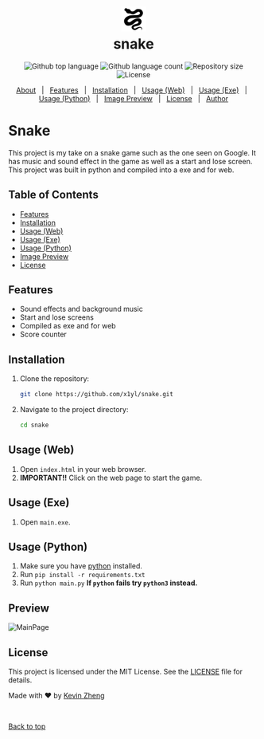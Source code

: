 <div align="center" id="top"> 
  <img src="./favicon.png" height="50px" alt="snake" />


  <!-- <a href="https://snake.netlify.app">Demo</a> -->
</div>

<h1 align="center" style="margin-top:5px;">snake</h1>

<p align="center">
  <img alt="Github top language" src="https://img.shields.io/github/languages/top/x1yl/snake?color=56BEB8">

  <img alt="Github language count" src="https://img.shields.io/github/languages/count/x1yl/snake?color=56BEB8">

  <img alt="Repository size" src="https://img.shields.io/github/repo-size/x1yl/snake?color=56BEB8">

  <img alt="License" src="https://img.shields.io/github/license/x1yl/snake?color=56BEB8">

  <!-- <img alt="Github issues" src="https://img.shields.io/github/issues/x1yl/snake?color=56BEB8" /> -->

  <!-- <img alt="Github forks" src="https://img.shields.io/github/forks/x1yl/snake?color=56BEB8" /> -->

  <!-- <img alt="Github stars" src="https://img.shields.io/github/stars/x1yl/snake?color=56BEB8" /> -->
</p>

<!-- Status -->

<!-- <h4 align="center"> 
	🚧  snake 🚀 Under construction...  🚧
</h4> 

<hr> -->

<p align="center">
  <a href="#Snake">About</a> &#xa0; | &#xa0; 
  <a href="#features">Features</a> &#xa0; | &#xa0;
  <a href="#Installation">Installation</a> &#xa0; | &#xa0;
  <a href="#Usage-Web">Usage (Web)</a> &#xa0; | &#xa0;
  <a href="#Usage-Exe">Usage (Exe)</a> &#xa0; | &#xa0;
  <a href="#Usage-Python">Usage (Python)</a> &#xa0; | &#xa0;
  <a href="#preview">Image Preview</a> &#xa0; | &#xa0;
  <a href="#license">License</a> &#xa0; | &#xa0;
  <a href="https://github.com/x1yl" target="_blank">Author</a>
</p>

# Snake

This project is my take on a snake game such as the one seen on Google. It has music and sound effect in the game as well as a start and lose screen. This project was built in python and compiled into a exe and for web.

## Table of Contents

- [Features](#features)
- [Installation](#installation)
- [Usage (Web)](#usage-web)
- [Usage (Exe)](#usage-exe)
- [Usage (Python)](#usage-python)
- [Image Preview](#preview)
- [License](#license)

## Features

- Sound effects and background music
- Start and lose screens
- Compiled as exe and for web
- Score counter

## Installation

1. Clone the repository:
    ```sh
    git clone https://github.com/x1yl/snake.git
    ```
2. Navigate to the project directory:
    ```sh
    cd snake
    ```

## Usage (Web)

1. Open `index.html` in your web browser.
2. **IMPORTANT!!** Click on the web page to start the game.

## Usage (Exe)

1. Open `main.exe`.

## Usage (Python)

1. Make sure you have [python](https://www.python.org/) installed.
2. Run `pip install -r requirements.txt`
3. Run `python main.py`
**If `python` fails try `python3` instead.**

## Preview
![MainPage](https://cloud-d6xkti3ii-hack-club-bot.vercel.app/0image.png)

## License

This project is licensed under the MIT License. See the [LICENSE](LICENSE) file for details.


Made with :heart: by <a href="https://github.com/x1yl" target="_blank">Kevin Zheng</a>

&#xa0;

<a href="#top">Back to top</a>
